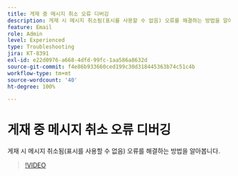 ```yaml
---
title: 게재 중 메시지 취소 오류 디버깅
description: 게재 시 메시지 취소됨(표시를 사용할 수 없음) 오류를 해결하는 방법을 알아봅니다.
feature: Email
role: Admin
level: Experienced
type: Troubleshooting
jira: KT-8391
exl-id: e22d0976-a668-4dfd-99fc-1aa586a8632d
source-git-commit: f4e86b933660ced199c30d318445363b74c51c4b
workflow-type: tm+mt
source-wordcount: '40'
ht-degree: 100%

---
```


# 게재 중 메시지 취소 오류 디버깅

게재 시 메시지 취소됨(표시를 사용할 수 없음) 오류를 해결하는 방법을 알아봅니다.

>[!VIDEO](https://video.tv.adobe.com/v/335895?quality=12&learn=on)
